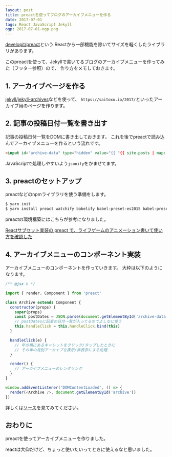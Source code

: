 ```yaml
---
layout: post
title: preactを使ってブログのアーカイブメニューを作る
date: 2017-07-01
tags: React JavaScript Jekyll
ogp: 2017-07-01-ogp.png
---
```


[developit/preact](https://github.com/developit/preact/)という
Reactから一部機能を除いてサイズを軽くしたライブラリがあります。

このpreactを使って、Jekyllで書いてるブログのアーカイブメニューを作ってみた（フッター参照）ので、
作り方をメモしておきます。

## **1. アーカイブページを作る**

[jekyll/jekyll-archives](https://github.com/jekyll/jekyll-archives)などを使って、
`https://saitoxu.io/2017/`といったアーカイブ用のページを作ります。

## **2. 記事の投稿日付一覧を書き出す**

記事の投稿日付一覧をDOMに書き出しておきます。
これを後でpreactで読み込んでアーカイブメニューを作るという流れです。

```html
<input id="archive-data" type="hidden" value="{{ "{{ site.posts | map: 'date' | jsonify | escape " }}}}" />
```

JavaScriptで処理しやすいよう`jsonify`をかませてます。

## **3. preactのセットアップ**

preactなどのnpmライブラリを使う準備をします。

```sh
$ yarn init
$ yarn install preact watchify babelify babel-preset-es2015 babel-preset-react
```

preactの環境構築にはこちらが参考になりました。

[Reactサブセット実装の preact で、ライフゲームのアニメーション書いて使い方を確認した](http://qiita.com/mizchi/items/427713e68e8c980ce0ec)

## **4. アーカイブメニューのコンポーネント実装**

アーカイブメニューのコンポーネントを作っていきます。
大枠は以下のようになります。

```js
/** @jsx h */

import { render, Component } from 'preact'

class Archive extends Component {
  constructor(props) {
    super(props)
    const postDates = JSON.parse(document.getElementById('archive-data').value)
    // postDatesに記事の日付一覧が入ってるのでよしなに使う
    this.handleClick = this.handleClick.bind(this)
  }

  handleClick(e) {
    // 年の横にあるキャレットをクリック/タップしたときに
    // その年の月別アーカイブを表示/非表示にする処理
  }

  render() {
    // アーカイブメニューのレンダリング
  }
}

window.addEventListener('DOMContentLoaded', () => {
  render(<Archive />, document.getElementById('archive'))
})
```

詳しくは[ソース](https://github.com/saitoxu/saitoxu.github.io/blob/master/js/index.js)を見てみてください。

## **おわりに**

preactを使ってアーカイブメニューを作りました。

reactは大仰だけど、ちょっと使いたいってときに使えるなと思いました。
